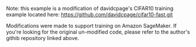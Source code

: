 Note: this example is a modification of davidcpage's CIFAR10 training example located here:
https://github.com/davidcpage/cifar10-fast.git

Modifications were made to support training on Amazon SageMaker. 
If you're looking for the original un-modified code, please refer to the author's githib repository linked above.
